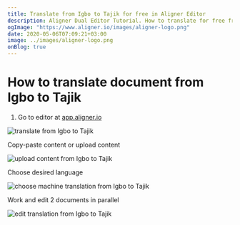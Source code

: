 ```yaml
---
title: Translate from Igbo to Tajik for free in Aligner Editor
description: Aligner Dual Editor Tutorial. How to translate for free from Igbo to Tajik. Aligner is multilingual document management platform. 
ogImage: "https://www.aligner.io/images/aligner-logo.png"
date: 2020-05-06T07:09:21+03:00
image: ../images/aligner-logo.png
onBlog: true
---
```


# How to translate document from Igbo to Tajik

1. Go to editor at [app.aligner.io](https://app.aligner.io "Aligner App web page")

![translate from Igbo to Tajik](../aligner-blank-editor.png "translate from Igbo to Tajik")

Copy-paste content or upload content

![upload content from Igbo to Tajik](../aligner-uploaded-document.png "upload content from Igbo to Tajik")

Choose desired language

![choose machine translation from Igbo to Tajik](../aligner-language-dropdown.png "choose machine translation from Igbo to Tajik")

Work and edit 2 documents in parallel

![edit translation from Igbo to Tajik](../aligner-double-sitded-editor.png "edit translation from Igbo to Tajik")

